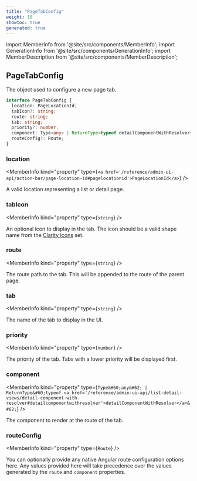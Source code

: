 ```yaml
---
title: "PageTabConfig"
weight: 10
showtoc: true
generated: true
---
```

<!-- This file was generated from the Vendure source. Do not modify. Instead, re-run the "docs:build" script -->
import MemberInfo from '@site/src/components/MemberInfo';
import GenerationInfo from '@site/src/components/GenerationInfo';
import MemberDescription from '@site/src/components/MemberDescription';


## PageTabConfig

<GenerationInfo sourceFile="packages/admin-ui/src/lib/core/src/providers/page/page.service.ts" sourceLine="14" packageName="@vendure/admin-ui" />

The object used to configure a new page tab.

```ts title="Signature"
interface PageTabConfig {
  location: PageLocationId;
  tabIcon?: string;
  route: string;
  tab: string;
  priority?: number;
  component: Type<any> | ReturnType<typeof detailComponentWithResolver>;
  routeConfig?: Route;
}
```

<div className="members-wrapper">

### location

<MemberInfo kind="property" type={`<a href='/reference/admin-ui-api/action-bar/page-location-id#pagelocationid'>PageLocationId</a>`}   />

A valid location representing a list or detail page.
### tabIcon

<MemberInfo kind="property" type={`string`}   />

An optional icon to display in the tab. The icon
should be a valid shape name from the [Clarity Icons](https://core.clarity.design/foundation/icons/shapes/)
set.
### route

<MemberInfo kind="property" type={`string`}   />

The route path to the tab. This will be appended to the
route of the parent page.
### tab

<MemberInfo kind="property" type={`string`}   />

The name of the tab to display in the UI.
### priority

<MemberInfo kind="property" type={`number`}   />

The priority of the tab. Tabs with a lower priority will be displayed first.
### component

<MemberInfo kind="property" type={`Type&#60;any&#62; | ReturnType&#60;typeof <a href='/reference/admin-ui-api/list-detail-views/detail-component-with-resolver#detailcomponentwithresolver'>detailComponentWithResolver</a>&#62;`}   />

The component to render at the route of the tab.
### routeConfig

<MemberInfo kind="property" type={`Route`}   />

You can optionally provide any native Angular route configuration options here.
Any values provided here will take precedence over the values generated
by the `route` and `component` properties.


</div>
